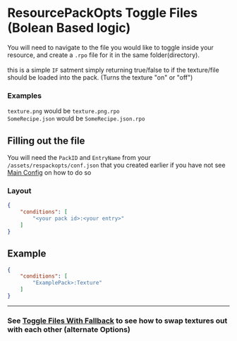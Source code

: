 # ResourcePackOpts Toggle Files (Bolean Based logic)

You will need to navigate to the file you would like to toggle inside your resource, and create a `.rpo` file for it in the same folder(directory).
<br>
<br>
this is a simple `IF` satment simply returning true/false to if the texture/file should be loaded into the pack. (Turns the texture "on" or "off")

### Examples
`texture.png` would be `texture.png.rpo`<br>
`SomeRecipe.json` would be `SomeRecipe.json.rpo`

## Filling out the file
You will need the `PackID` and `EntryName` from your `/assets/respackopts/conf.json` that you created earlier if you have not see [Main Config](https://github.com/Network-For-Gamers/resourcepackoptsdocs/blob/main/MainConfig.md) on how to do so

### Layout 
```json
{
    "conditions": [
        "<your pack id>:<your entry>"
    ]
}
```
## Example
```json
{
    "conditions": [
        "ExamplePack>:Texture"
    ]
}
```
---

### See [Toggle Files With Fallback](https://github.com/Network-For-Gamers/resourcepackoptsdocs/blob/main/ToggleFileswithFallback.md) to see how to swap textures out with each other (alternate Options)
